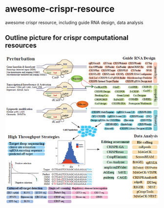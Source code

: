 # awesome-crispr-resource
awesome crispr resource, including guide RNA design, data analysis

## Outline picture for crispr computational resources
![outline](imgs/01_outline_crispr.png)

